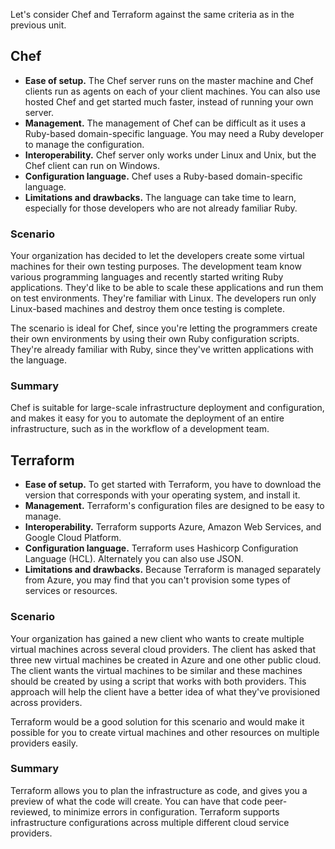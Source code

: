 Let's consider Chef and Terraform against the same criteria as in the previous unit.

## Chef

- **Ease of setup.** The Chef server runs on the master machine and Chef clients run as agents on each of your client machines. You can also use hosted Chef and get started much faster, instead of running your own server.
- **Management.** The management of Chef can be difficult as it uses a Ruby-based domain-specific language. You may need a Ruby developer to manage the configuration.
- **Interoperability.** Chef server only works under Linux and Unix, but the Chef client can run on Windows.
- **Configuration language.** Chef uses a Ruby-based domain-specific language.
- **Limitations and drawbacks.** The language can take time to learn, especially for those developers who are not already familiar Ruby.

### Scenario

Your organization has decided to let the developers create some virtual machines for their own testing purposes. The development team know various programming languages and recently started writing Ruby applications. They'd like to be able to scale these applications and run them on test environments. They're familiar with Linux. The developers run only Linux-based machines and destroy them once testing is complete.

The scenario is ideal for Chef, since you're letting the programmers create their own environments by using their own Ruby configuration scripts. They're already familiar with Ruby, since they've written applications with the language.

### Summary

Chef is suitable for large-scale infrastructure deployment and configuration, and makes it easy for you to automate the deployment of an entire infrastructure, such as in the workflow of a development team.

## Terraform

- **Ease of setup.** To get started with Terraform, you have to download the version that corresponds with your operating system, and install it.
- **Management.** Terraform's configuration files are designed to be easy to manage.
- **Interoperability.** Terraform supports Azure, Amazon Web Services, and Google Cloud Platform.
- **Configuration language.** Terraform uses Hashicorp Configuration Language (HCL). Alternately you can also use JSON.
- **Limitations and drawbacks.** Because Terraform is managed separately from Azure, you may find that you can't provision some types of services or resources.

### Scenario

Your organization has gained a new client who wants to create multiple virtual machines across several cloud providers. The client has asked that three new virtual machines be created in Azure and one other public cloud. The client wants the virtual machines to be similar and these machines should be created by using a script that works with both providers. This approach will help the client have a better idea of what they've provisioned across providers.

Terraform would be a good solution for this scenario and would make it possible for you to create virtual machines and other resources on multiple providers easily.

### Summary

Terraform allows you to plan the infrastructure as code, and gives you a preview of what the code will create. You can have that code peer-reviewed, to minimize errors in configuration. Terraform supports infrastructure configurations across multiple different cloud service providers.
